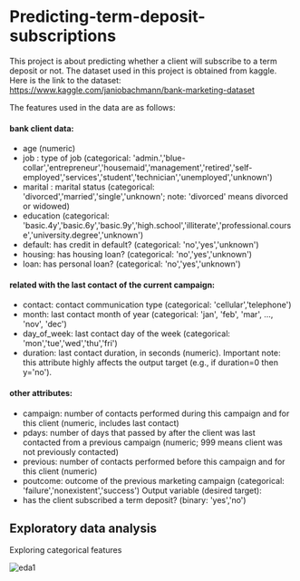 # Predicting-term-deposit-subscriptions
This project is about predicting whether a client will subscribe to a term deposit or not.
The dataset used in this project is obtained from kaggle.
Here is the link to the dataset: https://www.kaggle.com/janiobachmann/bank-marketing-dataset

The features used in the data are as follows:
#### bank client data:
- age (numeric)
- job : type of job (categorical: 'admin.','blue-collar','entrepreneur','housemaid','management','retired','self-employed','services','student','technician','unemployed','unknown')
- marital : marital status (categorical: 'divorced','married','single','unknown'; note: 'divorced' means divorced or widowed)
- education (categorical: 'basic.4y','basic.6y','basic.9y','high.school','illiterate','professional.course','university.degree','unknown')
- default: has credit in default? (categorical: 'no','yes','unknown')
- housing: has housing loan? (categorical: 'no','yes','unknown')
- loan: has personal loan? (categorical: 'no','yes','unknown')
#### related with the last contact of the current campaign:
- contact: contact communication type (categorical: 'cellular','telephone')
- month: last contact month of year (categorical: 'jan', 'feb', 'mar', ..., 'nov', 'dec')
- day_of_week: last contact day of the week (categorical: 'mon','tue','wed','thu','fri')
- duration: last contact duration, in seconds (numeric). Important note: this attribute highly affects the output target (e.g., if duration=0 then y='no').
#### other attributes:
- campaign: number of contacts performed during this campaign and for this client (numeric, includes last contact)
- pdays: number of days that passed by after the client was last contacted from a previous campaign (numeric; 999 means client was not previously contacted)
- previous: number of contacts performed before this campaign and for this client (numeric)
- poutcome: outcome of the previous marketing campaign (categorical: 'failure','nonexistent','success')
Output variable (desired target):
- has the client subscribed a term deposit? (binary: 'yes','no')

## Exploratory data analysis

Exploring categorical features
 
![eda1](https://user-images.githubusercontent.com/62187533/121782182-f38c8300-cbc5-11eb-9769-f5bb8ce31d2c.png)

